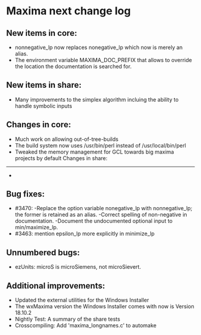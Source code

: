 Maxima next change log
======================

New items in core:
------------------
 * nonnegative_lp now replaces nonegative_lp which now is merely an alias.
 * The environment variable MAXIMA_DOC_PREFIX that allows to override the
   location the documentation is searched for.

New items in share:
-------------------
 * Many improvements to the simplex algorithm incluing the ability to handle
   symbolic inputs

Changes in core:
----------------
 * Much work on allowing out-of-tree-builds
 * The build system now uses /usr/bin/perl instead of /usr/local/bin/perl
 * Tweaked the memory management for GCL towards big maxima projects by default
Changes in share:
--------------
 * 
 
Bug fixes:
----------
 * #3470: 
     -Replace the option variable nonegative_lp with nonnegative_lp; the
      former is retained as an alias.
    -Correct spelling of non-negative in documentation.
    -Document the undocumented optional input <all> to min/maximize_lp.
 * #3463: mention epsilon_lp more explicitly in minimize_lp

 
Unnumbered bugs:
----------------
 * ezUnits: microS is microSiemens, not microSievert.

Additional improvements:
------------------------
 * Updated the external utilities for the Windows Installer
 * The wxMaxima version the Windows Installer comes with now is 
   Version 18.10.2
 * Nightly Test: A summary of the share tests
 * Crosscompiling: Add 'maxima_longnames.c' to automake

